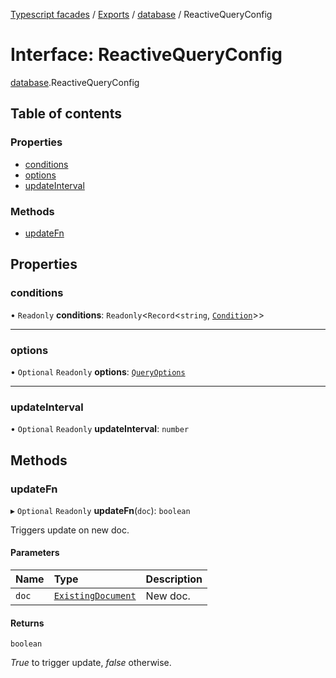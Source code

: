 [Typescript facades](../index.md) / [Exports](../modules.md) / [database](../modules/database.md) / ReactiveQueryConfig

# Interface: ReactiveQueryConfig

[database](../modules/database.md).ReactiveQueryConfig

## Table of contents

### Properties

- [conditions](database.ReactiveQueryConfig.md#conditions)
- [options](database.ReactiveQueryConfig.md#options)
- [updateInterval](database.ReactiveQueryConfig.md#updateinterval)

### Methods

- [updateFn](database.ReactiveQueryConfig.md#updatefn)

## Properties

### conditions

• `Readonly` **conditions**: `Readonly`<`Record`<`string`, [`Condition`](database.Condition.md)\>\>

___

### options

• `Optional` `Readonly` **options**: [`QueryOptions`](database.QueryOptions.md)

___

### updateInterval

• `Optional` `Readonly` **updateInterval**: `number`

## Methods

### updateFn

▸ `Optional` `Readonly` **updateFn**(`doc`): `boolean`

Triggers update on new doc.

#### Parameters

| Name | Type | Description |
| :------ | :------ | :------ |
| `doc` | [`ExistingDocument`](database.ExistingDocument.md) | New doc. |

#### Returns

`boolean`

_True_ to trigger update, _false_ otherwise.
